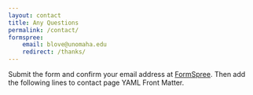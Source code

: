 ```yaml
---
layout: contact
title: Any Questions
permalink: /contact/
formspree:
    email: blove@unomaha.edu
    redirect: /thanks/
---
```


Submit the form and confirm your email address at [FormSpree](https://formspree.io/). Then add the following lines to contact page YAML Front Matter.
